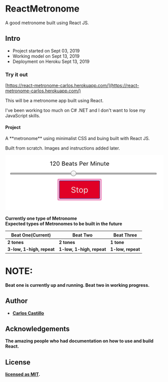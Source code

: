 # ReactMetronome
A good metronome built using React JS.

## Intro

* Project started on Sept 03, 2019
* Working model on Sept 13, 2019
* Deployment on Heroku Sept 13, 2019

### Try it out
[https://react-metronome-carlos.herokuapp.com/](https://react-metronome-carlos.herokuapp.com/)

<p>This will be a metronome app built using React.</p>
<p>I've been working too much on C# .NET and I don't want to lose my JavaScript skills.</p>

#### Project

<p>A **metronome** using minimalist CSS and buing built with React JS.</p>
<p>Built from scratch.  Images and instructions added later.</p>

![](crc-metronome-app/src/ScreenShot.png?raw=true)

<b>Currently one type of Metronome<b><br />
<b>Expected types of Metronomes to be built in the future<b><br />
  
Beat One(Current) | Beat Two | Beat Three
------------ | ------------- | -------------
2 tones      | 2 tones       |      1 tone
3-low, 1-high, repeat | 1-low, 1-high, repeat | 1-low, repeat
  
# NOTE:
Beat one is currently up and running.  Beat two in working progress.

## Author
* [Carlos Castillo](https://github.com/castillocarlosr)

## Acknowledgements
<p> The amazing people who had documentation on how to use and build React.</p>

## License
[licensed as MIT](/LICENSE).

